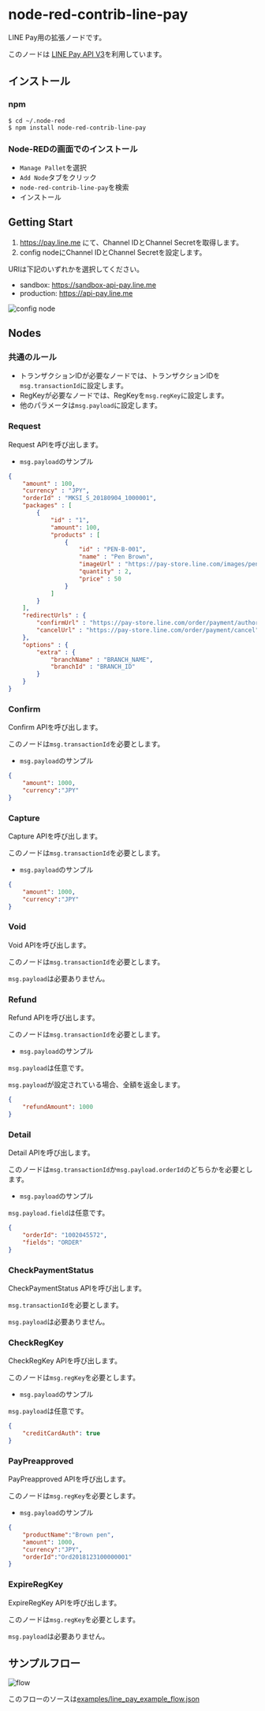 # node-red-contrib-line-pay
LINE Pay用の拡張ノードです。

このノードは [LINE Pay API V3](https://pay.line.me/jp/developers/apis/onlineApis?locale=en_US)を利用しています。
## インストール
### npm

```
$ cd ~/.node-red
$ npm install node-red-contrib-line-pay
```

### Node-REDの画面でのインストール

- `Manage Pallet`を選択
- `Add Node`タブをクリック
- `node-red-contrib-line-pay`を検索
- インストール

## Getting Start
1. https://pay.line.me にて、Channel IDとChannel Secretを取得します。
2. config nodeにChannel IDとChannel Secretを設定します。
    
URIは下記のいずれかを選択してください。 
- sandbox: https://sandbox-api-pay.line.me
- production: https://api-pay.line.me

![config node](https://i.gyazo.com/82423633ff349ae092eb45d4a70be159.png)

## Nodes
### 共通のルール
- トランザクションIDが必要なノードでは、トランザクションIDを`msg.transactionId`に設定します。
- RegKeyが必要なノードでは、RegKeyを`msg.regKey`に設定します。     
- 他のパラメータは`msg.payload`に設定します。
### Request
Request APIを呼び出します。

- `msg.payload`のサンプル 

```json
{
    "amount" : 100,
    "currency" : "JPY",
    "orderId" : "MKSI_S_20180904_1000001",
    "packages" : [
        {
            "id" : "1",
            "amount": 100,
            "products" : [
                {
                    "id" : "PEN-B-001",
                    "name" : "Pen Brown",
                    "imageUrl" : "https://pay-store.line.com/images/pen_brown.jpg",
                    "quantity" : 2,
                    "price" : 50
                }
            ]
        }
    ],
    "redirectUrls" : {
        "confirmUrl" : "https://pay-store.line.com/order/payment/authorize",
        "cancelUrl" : "https://pay-store.line.com/order/payment/cancel"
    },
    "options" : {
        "extra" : {
            "branchName" : "BRANCH_NAME",
            "branchId" : "BRANCH_ID"
        }
    }
}
```
### Confirm
Confirm APIを呼び出します。

このノードは`msg.transactionId`を必要とします。

- `msg.payload`のサンプル
```json
{
    "amount": 1000,
    "currency":"JPY" 
}
```

### Capture
Capture APIを呼び出します。

このノードは`msg.transactionId`を必要とします。

- `msg.payload`のサンプル 
```json
{
    "amount": 1000,
    "currency":"JPY" 
}
```

### Void
Void APIを呼び出します。

このノードは`msg.transactionId`を必要とします。

`msg.payload`は必要ありません。

### Refund
Refund APIを呼び出します。


このノードは`msg.transactionId`を必要とします。

- `msg.payload`のサンプル

`msg.payload`は任意です。

`msg.payload`が設定されている場合、全額を返金します。

```json
{
    "refundAmount": 1000 
}
```

### Detail
Detail APIを呼び出します。

このノードは`msg.transactionId`か`msg.payload.orderId`のどちらかを必要とします。

- `msg.payload`のサンプル 

`msg.payload.field`は任意です。

```json
{
    "orderId": "1002045572",
    "fields": "ORDER"
}
```

### CheckPaymentStatus
CheckPaymentStatus APIを呼び出します。

`msg.transactionId`を必要とします。

`msg.payload`は必要ありません。

### CheckRegKey
CheckRegKey APIを呼び出します。

このノードは`msg.regKey`を必要とします。

- `msg.payload`のサンプル

`msg.payload`は任意です。

```json
{
    "creditCardAuth": true
}
```

### PayPreapproved
PayPreapproved APIを呼び出します。

このノードは`msg.regKey`を必要とします。

- `msg.payload`のサンプル
```json
{
    "productName":"Brown pen", 
    "amount": 1000, 
    "currency":"JPY", 
    "orderId":"Ord2018123100000001"
}
```

### ExpireRegKey
ExpireRegKey APIを呼び出します。

このノードは`msg.regKey`を必要とします。

`msg.payload`は必要ありません。

## サンプルフロー

![flow](https://i.gyazo.com/223738ac3dc08ec93a977ee2534a35af.png)


このフローのソースは[examples/line_pay_example_flow.json](examples/line_pay_example_flow.json)
